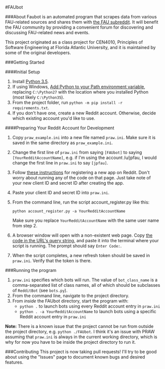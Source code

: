 #FAUbot

###About
Faubot is an automated program that scrapes data from various FAU-related sources and shares them with [the FAU subreddit](https://reddit.com/r/FAU).
It will benefit the FAU community by providing a convenient forum for discovering and discussing FAU-related news and events.

This project originated as a class project for CEN4010, Principles of Software Engineering at Florida Atlantic University,
and it is maintained by some of the original developers. 

###Getting Started

####Initial Setup
1. Install [Python 3.5](https://www.python.org/downloads/release/python-350/).
2. If using Windows, [Add Python to your Path environment variable](http://stackoverflow.com/a/17176423), replacing `C:\Python27` with the location where you installed Python (most likely `C:\Python35`).
3. From the project folder, run `python -m pip install -r requirements.txt`.
4. If you don't have one, create a new Reddit account. Otherwise, decide which existing account you'd like to use.

####Preparing Your Reddit Account for Development
1. Copy `praw_example.ini` into a new file named `praw.ini`. Make sure it is saved in the same directory as `praw_example.ini`.
2. Change the first line of `praw.ini` from saying `[FAUbot]` to saying `[YourRedditAccountName]`, e.g. if I'm using 
   the account /u/jpfau, I would change the first line in `praw.ini` to say `[jpfau]`.
3. Follow [these instructions](http://praw.readthedocs.io/en/stable/pages/oauth.html) for registering a new app on Reddit.
   Don't worry about running any of the code on that page. Just take note of your new client ID and secret ID after creating the app.
4. Paste your client ID and secret ID into `praw.ini`.
5. From the command line, run the script account_register.py like this:
   
   `python account_register.py -a YourRedditAccountName`
  
   Make sure you replace `YourRedditAccountName` with the same user name from step 2.
6. A browser window will open with a non-existent web page. Copy [the code in the URL's query string](http://praw.readthedocs.io/en/stable/_images/CodeUrl.png),
   and paste it into the terminal where your script is running. The prompt should say `Enter Code:`.
7. When the script completes, a new refresh token should be saved in `praw.ini`. Verify that the token is there.

###Running the program
1. `praw.ini` specifies which bots will run. The value of `bot_class_name` is a comma-separated list of
   class names, all of which should be subclasses of `RedditBot` (see `bots.py`). 
2. From the command line, navigate to the project directory.
3. From *inside* the FAUbot directory, start the program with:
   - `python .` to launch bots using every Reddit account entry in `praw.ini`
   - `python . -a YourRedditAccountName` to launch bots using a specific Reddit account entry in `praw.ini`

**Note:** There is a known issue that the project cannot be run from outside the project directory, e.g. `python ./FAUbot`.
      I think it's an issue with PRAW assuming that `praw.ini` is always in the current working directory, which is
      why for now you have to be inside the project directory to run it. 


###Contributing
This project is now taking pull requests! I'll try to be good about using the "Issues" page to document 
known bugs and desired features.